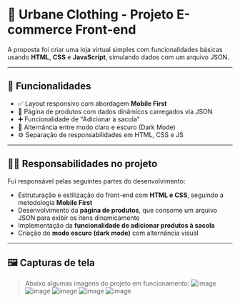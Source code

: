 # 🧥 Urbane Clothing - Projeto E-commerce Front-end

A proposta foi criar uma loja virtual simples com funcionalidades básicas usando **HTML**, **CSS** e **JavaScript**, simulando dados com um arquivo JSON.

---

## 📌 Funcionalidades

- ✅ Layout responsivo com abordagem **Mobile First**
- 🛒 Página de produtos com dados dinâmicos carregados via JSON
- ➕ Funcionalidade de "Adicionar à sacola"
- 🌙 Alternância entre modo claro e escuro (Dark Mode)
- ⚙️ Separação de responsabilidades em HTML, CSS e JS

---

## 👨‍💻 Responsabilidades no projeto

Fui responsável pelas seguintes partes do desenvolvimento:

- Estruturação e estilização do front-end com **HTML e CSS**, seguindo a metodologia **Mobile First**
- Desenvolvimento da **página de produtos**, que consome um arquivo JSON para exibir os itens dinamicamente
- Implementação da **funcionalidade de adicionar produtos à sacola**
- Criação do **modo escuro (dark mode)** com alternância visual

---


## 🖼️ Capturas de tela

> Abaixo algumas imagens do projeto em funcionamento:
![image](https://github.com/user-attachments/assets/459859a4-22e9-4d75-b480-e7a10018193b)
![image](https://github.com/user-attachments/assets/f8f8fa8e-ac3f-40e4-b320-4c629532b868)
![image](https://github.com/user-attachments/assets/ab6a3b69-1df3-48cf-9832-527e9886e1cc)
![image](https://github.com/user-attachments/assets/bd517c27-bd73-40a8-9211-b898001e2a56)
![image](https://github.com/user-attachments/assets/2813134d-1e7f-4305-a9d5-fec803f3eaae)

